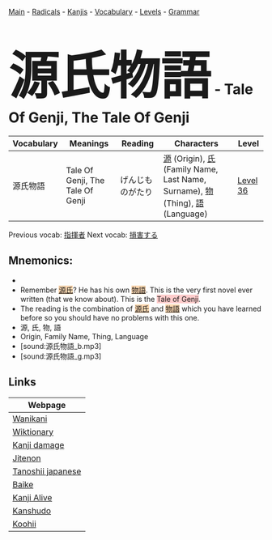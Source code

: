 <style> bigfont {font-size: 100px}</style>
[Main](../README.md) -
[Radicals](../radicals.md) -
[Kanjis](../kanjis.md) -
[Vocabulary](../vocabulary.md) -
[Levels](../levels.md) -
[Grammar](../grammar.md)
# <bigfont> 源氏物語</bigfont> - Tale Of Genji, The Tale Of Genji 

| Vocabulary | Meanings | Reading | Characters | Level |
| --- | --- | --- | --- | --- |
| 源氏物語 | Tale Of Genji, The Tale Of Genji | げんじものがたり |  [源](../kanjis/源.md) (Origin), [氏](../kanjis/氏.md) (Family Name, Last Name, Surname), [物](../kanjis/物.md) (Thing), [語](../kanjis/語.md) (Language) | [Level 36](../levels/wk_level36.md) |

Previous vocab: [指揮者](指揮者.md) Next vocab: [損害する](損害する.md) 

## Mnemonics:

* 
* Remember <span style="background-color:#fed8b1"> [源氏](https://jisho.org/search/源氏)</span>? He has his own <span style="background-color:#fed8b1"> [物語](https://jisho.org/search/物語)</span>. This is the very first novel ever written (that we know about). This is the <span style="background-color:#ffcccb"> Tale of Genji</span>.
* The reading is the combination of <span style="background-color:#fed8b1"> [源氏](https://jisho.org/search/源氏)</span> and <span style="background-color:#fed8b1"> [物語](https://jisho.org/search/物語)</span> which you have learned before so you should have no problems with this one.
* 源, 氏, 物, 語
* Origin, Family Name, Thing, Language
* [sound:源氏物語_b.mp3]
* [sound:源氏物語_g.mp3]


## Links 

| Webpage |
| --- |
| [Wanikani          ](https://www.wanikani.com/kanji/源氏物語) |
| [Wiktionary        ](https://en.wiktionary.org/wiki/源氏物語) |
| [Kanji damage      ](http://www.kanjidamage.com/kanji/search?utf8=✓&q=源氏物語) |
| [Jitenon           ](https://jitenon.com/kanji/源氏物語) |
| [Tanoshii japanese ](https://www.tanoshiijapanese.com/dictionary/kanji.cfm?k=源氏物語) |
| [Baike             ](https://baike.baidu.com/item/源氏物語) |
| [Kanji Alive       ](https://app.kanjialive.com/源氏物語) |
| [Kanshudo          ](https://www.kanshudo.com/searchmn?q=源氏物語) |
| [Koohii            ](https://kanji.koohii.com/study/kanji/源氏物語) |
